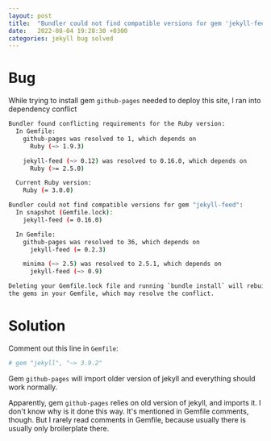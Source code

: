 ```yaml
---
layout: post
title:  "Bundler could not find compatible versions for gem 'jekyll-feed'"
date:   2022-08-04 19:28:30 +0300
categories: jekyll bug solved
---
```

# Bug
While trying to install gem `github-pages` needed to deploy this site, I ran into dependency conflict
```bash
Bundler found conflicting requirements for the Ruby version:
  In Gemfile:
    github-pages was resolved to 1, which depends on
      Ruby (~> 1.9.3)

    jekyll-feed (~> 0.12) was resolved to 0.16.0, which depends on
      Ruby (>= 2.5.0)

  Current Ruby version:
    Ruby (= 3.0.0)

Bundler could not find compatible versions for gem "jekyll-feed":
  In snapshot (Gemfile.lock):
    jekyll-feed (= 0.16.0)

  In Gemfile:
    github-pages was resolved to 36, which depends on
      jekyll-feed (= 0.2.3)

    minima (~> 2.5) was resolved to 2.5.1, which depends on
      jekyll-feed (~> 0.9)

Deleting your Gemfile.lock file and running `bundle install` will rebuild your snapshot from scratch, using only
the gems in your Gemfile, which may resolve the conflict.
```

# Solution
Comment out this line in `Gemfile`:
```ruby
# gem "jekyll", "~> 3.9.2"
```

Gem `github-pages` will import older version of jekyll and everything should work normally.

Apparently, gem `github-pages` relies on old version of jekyll, and imports it. I don't know why is it done this way. It's mentioned in Gemfile comments, though. But I rarely read comments in Gemfile, because usually there is usually only broilerplate there.
